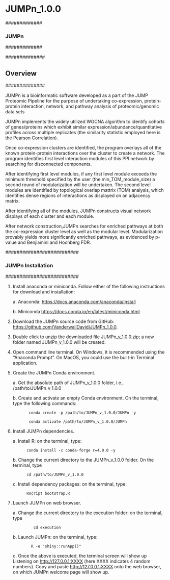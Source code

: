 # JUMPn_1.0.0

#############
### JUMPn ###
#############


##############
## Overview ##
##############

JUMPn is a bioinformatic software developed as a part of the JUMP Proteomic Pipeline for the purpose of undertaking co-expression, protein-protein interaction, network, and pathway analysis of proteomic/genomic data sets 

JUMPn implements the widely utilized WGCNA algorithm to identify cohorts of genes/proteins which exhibit similar expression/abundance/quantitative profiles across multiple replicates (the similarity statistic employed here is the Pearson Correlation). 

Once co-expression clusters are identified, the program overlays all of the known protein-protein interactions over the cluster to create a network. The program identifies first level interaction modules of this PPI network by searching for disconnected components. 

After identifying first level modules, if any first level module exceeds the minimum threshold specified by the user (the min_TOM_module_size) a second round of modularization will be undertaken. The second level modules are identified by topological overlap mattrix (TOM) analysis, which identifies dense regions of interactions as displayed on an adjacency matrix. 

After identifying all of the modules, JUMPn constructs visual network displays of each cluster and  each module.  

After network construction,JUMPn searches for enriched pathways at both the co-expression cluster level as well as the modular level. Modularization provably yields more significantly enriched pathways, as evidenced by p-value and Benjiamini and Hochberg FDR. 

##########################
### JUMPn Installation ###
##########################

1. Install anaconda or miniconda. Follow either of the following instructions for download and installation:

    a. Anaconda: https://docs.anaconda.com/anaconda/install
    
    b. Miniconda https://docs.conda.io/en/latest/miniconda.html
    
2. Download the JUMPn source code from GitHub: https://github.com/VanderwallDavid/JUMPn_1.0.0.

3. Double click to unzip the downloaded file JUMPn_v_1.0.0.zip; a new folder named JUMPn_v_1.0.0 will be created.

4. Open command line terminal. On Windows, it is recommended using the “Anaconda Prompt”. On MacOS, you could use the built-in Terminal application.

5. Create the JUMPn Conda environment. 

    a.	Get the absolute path of JUMPn_v_1.0.0 folder, i.e., /path/to/JUMPn_v_1.0.0
    
    b.	Create and activate an empty Conda environment. On the terminal, type the following commands:
    
              conda create -p /path/to/JUMPn_v_1.0.0/JUMPn -y
              
              conda activate /path/to/JUMPn_v_1.0.0/JUMPn      
              
6.	Install JUMPn dependencies. 

    a.	Install R: on the terminal, type:
    
              conda install -c conda-forge r=4.0.0 -y
              
    b.	Change the current directory to the JUMPn_v_1.0.0 folder. On the terminal, type 
    
              cd /path/to/JUMPn_v_1.0.0
    
    c.	Install dependency packages: on the terminal, type: 
    
              Rscript bootstrap.R
              
7.	Launch JUMPn on web browser.

    a.	Change the current directory to the execution folder: on the terminal, type 
    
                 cd execution
                 
    b.	Launch JUMPn: on the terminal, type: 
    
                R -e "shiny::runApp()"
                
    c.	Once the above is executed, the terminal screen will show up Listening on http://127.0.0.1:XXXX (here XXXX indicates 4 random numbers). Copy and paste           http://127.0.0.1:XXXX onto the web browser, on which JUMPn welcome page will show up.
    
    
    
 

